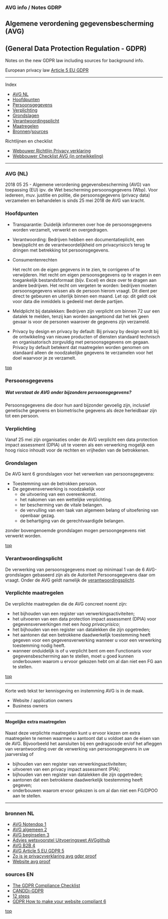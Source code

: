 ###  AVG info / Notes GDRP

## Algemene verordening gegevensbescherming (AVG)

## (General Data Protection Regulation - GDPR)

Notes on the new GDPR law including sources for background info.

European privacy law [Article 5 EU GDPR](http://www.privacy-regulation.eu/en/5.htm)

---

Index
- [AVG NL](#avg-nl)
- [Hoofdpunten](#hoofdpunten)
- [Persoonsgegevens](#persoonsgegevens)
- [Verplichting](#verplichting)
- [Grondslagen](#grondslagen)
- [Verantwoordingsplicht](#verantwoordingsplicht)
- [Maatregelen](#verplichte-maatregelen)
- [Bronnen](#bronnen-nl)/[sources](#sources-en)

Richtlijnen en checklist
- [Webouwer Richtlijn Privacy verklaring](https://github.com/webbouwer/boilerplates/blob/master/data/privacy/GDPR/checklist_AVG_media.md)
- [Webbouwer Checklist AVG (in ontwikkeling)](https://github.com/webbouwer/boilerplates/blob/master/data/privacy/GDPR/checklist_AVG.md)

---

### AVG (NL)

2018 05 25 - Algemene verordening gegevensbescherming (AVG) van toepassing (EU) ipv. de Wet bescherming persoonsgegevens (Wbp). Voor iedereen, muv. justitie en politie, die persoonsgegevens (privacy data) verzamelen en behandelen is sinds 25 mei 2018 de AVG van kracht. 

### Hoofdpunten

- Transparantie: Duidelijk informeren over hoe de persoonsgegevens worden verzamelt, verwerkt en overgedragen.

- Verantwoording: Bedrijven hebben een documentatieplicht, een bewijsplicht en de verantwoordelijkheid om privacyrisico’s terug te dringen met betrekking tot persoonsgegevens.

- Consumentenrechten

    Het recht om de eigen gegevens in te zien, te corrigeren of te verwijderen.
    Het recht om eigen persoonsgegevens op te vragen in een toegankelijk bestandsformaat (bijv. Excel) en deze over te dragen aan andere bedrijven.
    Het recht om vergeten te worden: bedrijven moeten persoonsgegevens wissen als de persoon hierom vraagt. Dit dient per direct te gebeuren en uiterlijk binnen een maand. Let op: dit geldt ook voor data die inmiddels is gedeeld met derde partijen.

- Meldplicht bij datalekken: Bedrijven zijn verplicht om binnen 72 uur een datalek te melden, tenzij kan worden aangetoond dat het lek geen gevaar is voor de personen waarover de gegevens zijn verzameld.

- Privacy by design en privacy by default: Bij privacy by design wordt bij de ontwikkeling van nieuwe producten of diensten standaard technisch en organisatorisch zorgvuldig met persoonsgegevens om gegaan. Privacy by default betekent dat maatregelen worden genomen om standaard alleen de noodzakelijke gegevens te verzamelen voor het doel waarvoor je ze verzamelt.

[top](#avg-info--notes-gdrp)

### Persoonsgegevens

##### Wat verstaat de AVG onder bijzondere persoonsgegevens?
Persoonsgegevens die door hun aard bijzonder gevoelig zijn, inclusief genetische gegevens en biometrische gegevens als deze herleidbaar zijn tot een persoon.

### Verplichting

Vanaf 25 mei zijn organisaties onder de AVG verplicht een data protection impact assessment (DPIA) uit te voeren als een verwerking mogelijk een hoog risico inhoudt voor de rechten en vrijheden van de betrokkenen.

### Grondslagen

De AVG kent 6 grondslagen voor het verwerken van persoonsgegevens:

- Toestemming van de betrokken persoon.
- De gegevensverwerking is noodzakelijk voor
  - de uitvoering van een overeenkomst.
  - het nakomen van een wettelijke verplichting.
  - ter bescherming van de vitale belangen.
  - de vervulling van een taak van algemeen belang of uitoefening van openbaar gezag.
  - de behartiging van de gerechtvaardigde belangen.

zonder bovengenoemde grondslagen mogen persoongegevens niet verwerkt worden.

[top](#avg-info--notes-gdrp)

### Verantwoordingsplicht

De verwerking van persoonsgegevens moet op minimaal 1 van de 6 AVG-grondslagen gebaseerd zijn als de Autoriteit Persoonsgegevens daar om vraagt. 
Onder de AVG geldt namelijk de [verantwoordingsplicht](https://autoriteitpersoonsgegevens.nl/nl/onderwerpen/avg-europese-privacywetgeving/verantwoordingsplicht).

###  Verplichte maatregelen

De verplichte maatregelen die de AVG concreet noemt zijn:
- het bijhouden van een register van verwerkingsactiviteiten; 
- het uitvoeren van een data protection impact assessment (DPIA) voor gegevensverwerkingen met een *hoog privacyrisico*;
- het bijhouden van een register van datalekken die zijn opgetreden;
- het aantonen dat een betrokkene daadwerkelijk toestemming heeft gegeven voor een gegevensverwerking wanneer u voor een verwerking toestemming nodig heeft.
- wanneer onduidelijk is of u verplicht bent om een Functionaris voor gegevensbescherming aan te stellen, moet u goed kunnen onderbouwen waarom u ervoor gekozen hebt om al dan niet een FG aan te stellen.

[top](#avg-info--notes-gdrp)

---

Korte web tekst ter kennisgeving en instemming AVG is in de maak.
- Website / application owners
- Business owners

---

#### Mogelijke extra maatregelen 

Naast deze verplichte maatregelen kunt u ervoor kiezen om extra maatregelen te nemen waarmee u aantoont dat u voldoet aan de eisen van de AVG. 
Bijvoorbeeld het aansluiten bij een gedragscode en/of het afleggen van verantwoording over de verwerking van persoonsgegevens in uw jaarverslag of 
- bijhouden van een register van verwerkingsactiviteiten;
- uitvoeren van een privacy impact assessment (PIA);
- bijhouden van een register van datalekken die zijn opgetreden;
- aantonen dat een betrokkene daadwerkelijk toestemming heeft gegeven;
- onderbouwen waarom ervoor gekozen is om al dan niet een FG/DPOO aan te stellen.

---


### bronnen NL
- [AVG Notendop 1](https://autoriteitpersoonsgegevens.nl/sites/default/files/atoms/files/avg_in_een_notendop.pdf)
- [AVG algemeen 2](https://autoriteitpersoonsgegevens.nl/nl/onderwerpen/avg-europese-privacywetgeving/algemene-informatie-avg)
- [AVG beginselen 3](http://www.privacy-regulation.eu/nl/artikel-5-beginselen-inzake-verwerking-van-persoonsgegevens-EU-AVG.htm)
- [Advies wetsvoorstel Uitvoeringswet AVG](https://autoriteitpersoonsgegevens.nl/sites/default/files/atoms/files/advies_uitvoeringswet_avg.pdf)[github](https://github.com/webbouwer/boilerplates/blob/master/data/privacy/GDPR/advies_uitvoeringswet_avg.pdf)
- [AVG B2B 4](https://www.onlinesucces.nl/b2b-avg-gdpr-marketing/)
- [AVG Article 5 EU GDPR 5](http://www.privacy-regulation.eu/en/5.htm)
- [Zo is je privacyverklaring avg gdpr proof](https://www.frankwatching.com/archive/2018/01/12/zo-is-je-privacyverklaring-avg-gdpr-proof/)
- [Website avg proof](https://www.webvalue.nl/blog/website-avg-proof)

### sources EN
- [The GDPR Compliance Checklist](https://gdprchecklist.io/) 
- [CANDDi-GDPR](https://42kau828bfupkoivy3cyep8r-wpengine.netdna-ssl.com/assets/CANDDi-GDPR.pdf) 
- [12 steps](https://ico.org.uk/media/1624219/preparing-for-the-gdpr-12-steps.pdf)
- [GDPR How to make your website compliant 6](https://www.hallaminternet.com/how-to-make-your-website-gdpr-compliant/)

[top](#avg-info--notes-gdrp)
